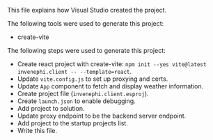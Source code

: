 This file explains how Visual Studio created the project.

The following tools were used to generate this project:
- create-vite

The following steps were used to generate this project:
- Create react project with create-vite: `npm init --yes vite@latest invenephi.client -- --template=react`.
- Update `vite.config.js` to set up proxying and certs.
- Update `App` component to fetch and display weather information.
- Create project file (`invenephi.client.esproj`).
- Create `launch.json` to enable debugging.
- Add project to solution.
- Update proxy endpoint to be the backend server endpoint.
- Add project to the startup projects list.
- Write this file.
